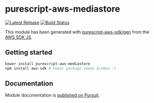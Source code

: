 # purescript-aws-mediastore

[![Latest Release](https://pursuit.purescript.org/packages/purescript-aws-mediastore/badge)](https://pursuit.purescript.org/packages/purescript-aws-mediastore)
[![Build Status](https://app.wercker.com/status/5909b9e96d1080804b17a28f72f87b6b/s/master)](https://app.wercker.com/project/byKey/5909b9e96d1080804b17a28f72f87b6b)

This module has been generated with [purescript-aws-sdk/gen](https://github.com/purescript-aws-sdk/gen) from the [AWS SDK JS](https://github.com/aws/aws-sdk-js).

## Getting started

```sh
bower install purescript-aws-mediastore
npm install aws-sdk # bower package seems broken :(
```

## Documentation

Module documentation is [published on Pursuit](http://pursuit.purescript.org/packages/purescript-aws-mediastore).
